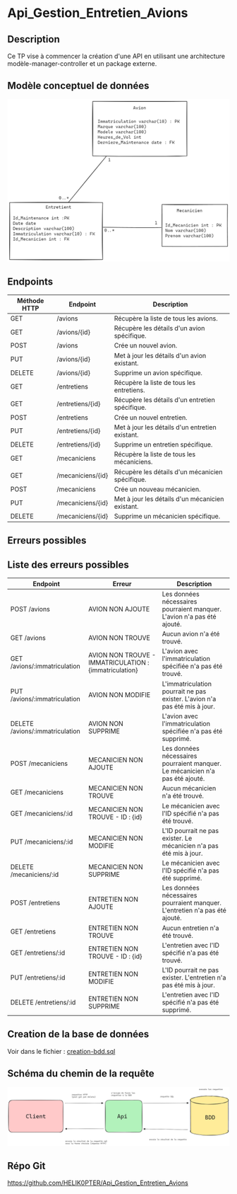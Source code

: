 # Api_Gestion_Entretien_Avions

## Description
Ce TP vise à commencer la création d'une API en utilisant une architecture modèle-manager-controller et un package 
externe.

## Modèle conceptuel de données
![UML.png](UML.png)

## Endpoints

| Méthode HTTP | Endpoint | Description |
| --- | --- | --- |
| GET | /avions | Récupère la liste de tous les avions. |
| GET | /avions/{id} | Récupère les détails d'un avion spécifique. |
| POST | /avions | Crée un nouvel avion. |
| PUT | /avions/{id} | Met à jour les détails d'un avion existant. |
| DELETE | /avions/{id} | Supprime un avion spécifique. |
| GET | /entretiens | Récupère la liste de tous les entretiens. |
| GET | /entretiens/{id} | Récupère les détails d'un entretien spécifique. |
| POST | /entretiens | Crée un nouvel entretien. |
| PUT | /entretiens/{id} | Met à jour les détails d'un entretien existant. |
| DELETE | /entretiens/{id} | Supprime un entretien spécifique. |
| GET | /mecaniciens | Récupère la liste de tous les mécaniciens. |
| GET | /mecaniciens/{id} | Récupère les détails d'un mécanicien spécifique. |
| POST | /mecaniciens | Crée un nouveau mécanicien. |
| PUT | /mecaniciens/{id} | Met à jour les détails d'un mécanicien existant. |
| DELETE | /mecaniciens/{id} | Supprime un mécanicien spécifique. |

## Erreurs possibles

## Liste des erreurs possibles

| Endpoint | Erreur | Description |
| --- | --- | --- |
| POST /avions | AVION NON AJOUTE | Les données nécessaires pourraient manquer. L'avion n'a pas été ajouté. |
| GET /avions | AVION NON TROUVE | Aucun avion n'a été trouvé. |
| GET /avions/:immatriculation | AVION NON TROUVE - IMMATRICULATION : {immatriculation} | L'avion avec l'immatriculation spécifiée n'a pas été trouvé. |
| PUT /avions/:immatriculation | AVION NON MODIFIE | L'immatriculation pourrait ne pas exister. L'avion n'a pas été mis à jour. |
| DELETE /avions/:immatriculation | AVION NON SUPPRIME | L'avion avec l'immatriculation spécifiée n'a pas été supprimé. |
| POST /mecaniciens | MECANICIEN NON AJOUTE | Les données nécessaires pourraient manquer. Le mécanicien n'a pas été ajouté. |
| GET /mecaniciens | MECANICIEN NON TROUVE | Aucun mécanicien n'a été trouvé. |
| GET /mecaniciens/:id | MECANICIEN NON TROUVE - ID : {id} | Le mécanicien avec l'ID spécifié n'a pas été trouvé. |
| PUT /mecaniciens/:id | MECANICIEN NON MODIFIE | L'ID pourrait ne pas exister. Le mécanicien n'a pas été mis à jour. |
| DELETE /mecaniciens/:id | MECANICIEN NON SUPPRIME | Le mécanicien avec l'ID spécifié n'a pas été supprimé. |
| POST /entretiens | ENTRETIEN NON AJOUTE | Les données nécessaires pourraient manquer. L'entretien n'a pas été ajouté. |
| GET /entretiens | ENTRETIEN NON TROUVE | Aucun entretien n'a été trouvé. |
| GET /entretiens/:id | ENTRETIEN NON TROUVE - ID : {id} | L'entretien avec l'ID spécifié n'a pas été trouvé. |
| PUT /entretiens/:id | ENTRETIEN NON MODIFIE | L'ID pourrait ne pas exister. L'entretien n'a pas été mis à jour. |
| DELETE /entretiens/:id | ENTRETIEN NON SUPPRIME | L'entretien avec l'ID spécifié n'a pas été supprimé. |


## Creation de la base de données

Voir dans le fichier : [creation-bdd.sql](creation-bdd.sql)


## Schéma du chemin de la requête

![Schema.png](Schema.png)

## Répo Git

https://github.com/HELIK0PTER/Api_Gestion_Entretien_Avions